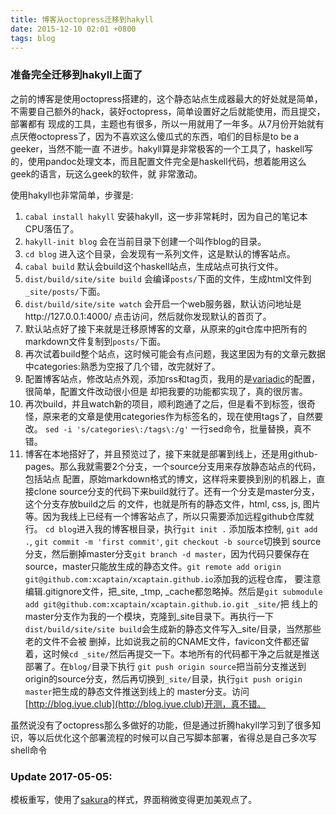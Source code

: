 ```yaml
---
title: 博客从octopress迁移到hakyll
date: 2015-12-10 02:01 +0800
tags: blog
---
```


### 准备完全迁移到hakyll上面了

之前的博客是使用octopress搭建的，这个静态站点生成器最大的好处就是简单，不需要自己额外的hack，装好octopress，简单设置好之后就能使用，而且提交，部署都有
现成的工具，主题也有很多，所以一用就用了一年多。从7月份开始就有点厌倦octopress了，因为不喜欢这么傻瓜式的东西，咱们的目标是to be a geeker，当然不能一直
不进步。hakyll算是非常极客的一个工具了，haskell写的，使用pandoc处理文本，而且配置文件完全是haskell代码，想着能用这么geek的语言，玩这么geek的软件，就
非常激动。

使用hakyll也非常简单，步骤是:

1. `cabal install hakyll` 安装hakyll，这一步非常耗时，因为自己的笔记本CPU落伍了。
2. `hakyll-init blog` 会在当前目录下创建一个叫作blog的目录。
3. `cd blog` 进入这个目录，会发现有一系列文件，这是默认的博客站点。
4. `cabal build` 默认会build这个haskell站点，生成站点可执行文件。
5. `dist/build/site/site build` 会编译`posts/`下面的文件，生成html文件到`_site/posts/`下面。
6. `dist/build/site/site watch` 会开启一个web服务器，默认访问地址是http://127.0.0.1:4000/ 点击访问，然后就你发现默认的首页了。
7. 默认站点好了接下来就是迁移原博客的文章，从原来的git仓库中把所有的markdown文件复制到`posts/`下面。
8. 再次试着build整个站点，这时候可能会有点问题，我这里因为有的文章元数据中categories:熟悉为空报了几个错，改完就好了。
9. 配置博客站点，修改站点外观，添加rss和tag页，我用的是[variadic](https://github.com/eakron/variadic.me)的配置，很简单，配置文件改动很小但是
却把我要的功能都实现了，真的很厉害。
10. 再次build，并且watch新的项目，顺利跑通了之后，但是看不到标签，很奇怪，原来老的文章是使用categories作为标签名的，现在使用tags了，自然要改。
`sed -i 's/categories\:/tags\:/g'` 一行sed命令，批量替换，真不错。
11. 博客在本地搭好了，并且预览过了，接下来就是部署到线上，还是用github-pages。那么我就需要2个分支，一个source分支用来存放静态站点的代码，包括站点
配置，原始markdown格式的博文，这样将来要换到别的机器上，直接clone source分支的代码下来build就行了。还有一个分支是master分支，这个分支存放build之后
的文件，也就是所有的静态文件，html, css, js, 图片等。因为我线上已经有一个博客站点了，所以只需要添加远程github仓库就行。
`cd blog`进入我的博客根目录，执行`git init .` 添加版本控制, `git add .`, `git commit -m 'first commit'`, `git checkout -b source`切换到
source分支，然后删掉master分支`git branch -d master`，因为代码只要保存在source，master只能放生成的静态文件。`git remote add origin git@github.com:xcaptain/xcaptain.github.io`添加我的远程仓库，
要注意编辑.gitignore文件，把_site, _tmp, _cache都忽略掉。然后是`git submodule add git@github.com:xcaptain/xcaptain.github.io.git _site/`把
线上的master分支作为我的一个模块，克隆到_site目录下。再执行一下`dist/build/site/site build`会生成新的静态文件写入_site/目录，当然那些老的文件不会被
删掉，比如说我之前的CNAME文件，favicon文件都还留着，这时候`cd _site/`然后再提交一下。本地所有的代码都干净之后就是推送部署了。在`blog/`目录下执行
`git push origin source`把当前分支推送到origin的source分支，然后再切换到`_site/`目录，执行`git push origin master`把生成的静态文件推送到线上的
master分支。访问[http://blog.iyue.club](http://blog.iyue.club)开测，真不错。

虽然说没有了octopress那么多做好的功能，但是通过折腾hakyll学习到了很多知识，等以后优化这个部署流程的时候可以自己写脚本部署，省得总是自己多次写shell命令

### Update 2017-05-05:

模板重写，使用了[sakura](https://github.com/oxalorg/sakura)的样式，界面稍微变得更加美观点了。

